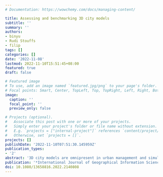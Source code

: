 ```yaml
---
# Documentation: https://wowchemy.com/docs/managing-content/

title: Assessing and benchmarking 3D city models
subtitle: ''
summary: ''
authors:
- binyu
- Rudi Stouffs
- filip
tags: []
categories: []
date: '2022-11-08'
lastmod: 2022-11-10T15:51:45+08:00
featured: true
draft: false

# Featured image
# To use, add an image named `featured.jpg/png` to your page's folder.
# Focal points: Smart, Center, TopLeft, Top, TopRight, Left, Right, BottomLeft, Bottom, BottomRight.
image:
  caption: ''
  focal_point: ''
  preview_only: false

# Projects (optional).
#   Associate this post with one or more of your projects.
#   Simply enter your project's folder or file name without extension.
#   E.g. `projects = ["internal-project"]` references `content/project/deep-learning/index.md`.
#   Otherwise, set `projects = []`.
projects: []
publishDate: '2022-11-10T07:51:30.145959Z'
publication_types:
- '2'
abstract: '3D city models are omnipresent in urban management and simulations. However, instruments for their evaluation have been limited. Furthermore, current instances are scattered worldwide and developed independently, hampering their comparison and understanding practices. While there are developed assessment frameworks in open data, such efforts are generic and not applied to geospatial data. We establish a holistic and comprehensive four-category framework ‘3D City Index’, encompassing 47 criteria to identify key properties of 3D city models, enabling their assessment and benchmarking, and suggesting usability. We evaluate 40 authoritative 3D city models and derive quantitative and qualitative insights. The framework implementation enables a comprehensive and structured understanding of the landscape of semantic 3D geospatial data, as well as doubles as an evaluated collection of open 3D city models. For example, datasets differ substantially in their characteristics, having heterogeneous properties influenced by their different purposes. There are further applications of this first endeavour to standardise the characterisation of 3D data: monitoring developments and trends in 3D city modelling, and enabling researchers and practitioners to find the most appropriate datasets for their needs. The work is designed to measure datasets continuously and can also be applied to other instances in spatial data infrastructures.'
publication: '*International Journal of Geographical Information Science*'
doi: 10.1080/13658816.2022.2140808
---
```


